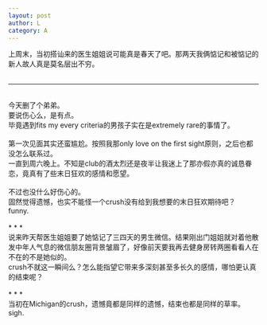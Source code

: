 ```yaml
---
layout: post
author: L
category: A
---
```


上周末，当初搭讪来的医生姐姐说可能真是春天了吧。那两天我俩惦记和被惦记的新人故人真是莫名层出不穷。<br>
<br>
* * *
<br>
今天删了个弟弟。<br>
要说伤心么，是有点。<br>
毕竟遇到fits my every criteria的男孩子实在是extremely rare的事情了。<br>
<br>
第一次见面其实还蛮尴尬。按照我那only love on the first sight原则，之后也都没怎么联系过。<br>
一直到周六晚上。不知是club的酒太烈还是夜半让我迷上了那亦假亦真的诚恳眷恋，竟真有了些末日狂欢的感情和愿望。<br>
<br>
不过也没什么好伤心的。<br>
固然觉得遗憾，也实不能怪一个crush没有给到我想要的末日狂欢期待吧？<br>
funny.<br>
<br>
* * *
<br>
说来昨天帮医生姐姐要了她惦记了三四天的男生微信。结果刚出门姐姐就对着他散发中年人气息的微信朋友圈背景皱眉了，好像前天要我再去健身房转两圈看看人在不在的不是她似的。<br>
crush不就这一瞬间么？怎么能指望它带来多深刻甚至多长久的感情，哪怕更认真的结束呢？<br>
<br>
* * *
<br>
当初在Michigan的crush，遗憾竟都是同样的遗憾，结束也都是同样的草率。<br>
sigh.<br>

